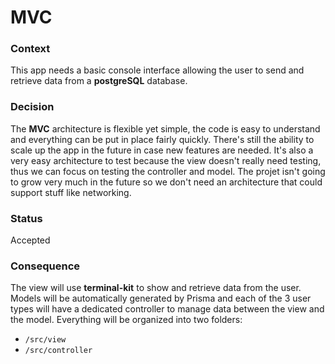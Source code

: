 # MVC

### Context
This app needs a basic console interface allowing the user to send and retrieve data from a **postgreSQL** database.

### Decision
The **MVC** architecture is flexible yet simple, the code is easy to understand and everything can be put in place fairly quickly. There's still the ability to scale up the app in the future in case new features are needed. It's also a very easy architecture to test because the view doesn't really need testing, thus we can focus on testing the controller and model. The projet isn't going to grow very much in the future so we don't need an architecture that could support stuff like networking.

### Status
Accepted

### Consequence
The view will use **terminal-kit** to show and retrieve data from the user. Models will be automatically generated by Prisma and each of the 3 user types will have a dedicated controller to manage data between the view and the model. Everything will be organized into two folders:  
- `/src/view`
- `/src/controller`